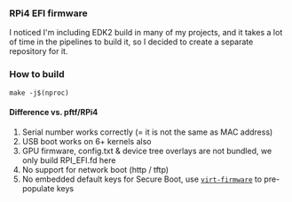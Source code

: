 ### RPi4 EFI firmware

I noticed I'm including EDK2 build in many of my projects, and it takes a lot of time in the pipelines to build it, so I decided to create a separate repository for it.

### How to build

```shell
make -j$(nproc)
```

#### Difference vs. pftf/RPi4

1. Serial number works correctly (= it is not the same as MAC address)
2. USB boot works on 6+ kernels also
3. GPU firmware, config.txt & device tree overlays are not bundled, we only build RPI_EFI.fd here
4. No support for network boot (http / tftp)
5. No embedded default keys for Secure Boot, use [`virt-firmware`](https://pypi.org/project/virt-firmware/) to pre-populate keys

